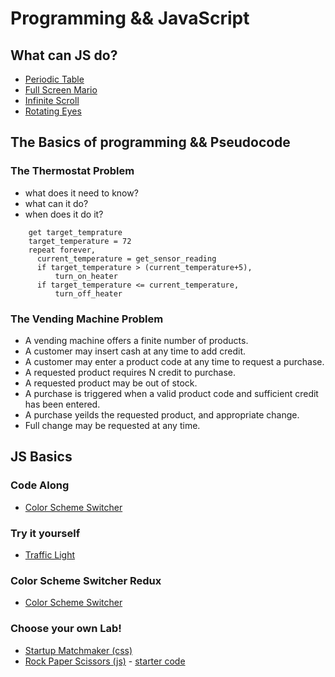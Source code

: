 # Programming && JavaScript

## What can JS do?

- [Periodic Table](http://threejs.org/examples/#css3d_periodictable)
- [Full Screen Mario](http://jshawl.com/fsm/)
- [Infinite Scroll](http://nclud.com/team/)
- [Rotating Eyes](http://www.cameronmaske.com/)

## The Basics of programming && Pseudocode

### The Thermostat Problem 

- what does it need to know?
- what can it do?
- when does it do it?

```
    get target_temprature
    target_temperature = 72
    repeat forever,
      current_temperature = get_sensor_reading
      if target_temperature > (current_temperature+5),
          turn_on_heater
      if target_temperature <= current_temperature,
          turn_off_heater
```

### The Vending Machine Problem

- A vending machine offers a finite number of products.
- A customer may insert cash at any time to add credit.
- A customer may enter a product code at any time to request a purchase.
- A requested product requires N credit to purchase.
- A requested product may be out of stock.
- A purchase is triggered when a valid product code and sufficient credit has been entered.
- A purchase yeilds the requested product, and appropriate change.
- Full change may be requested at any time.

## JS Basics

### Code Along

- [Color Scheme Switcher](http://codepen.io/jshawl/pen/qADsg)

### Try it yourself

- [Traffic Light](http://codepen.io/jshawl/pen/pdcJh)

### Color Scheme Switcher Redux

- [Color Scheme Switcher](http://codepen.io/jshawl/pen/qADsg)

### Choose your own Lab!

- [Startup Matchmaker (css)](http://fewd.in/Week_03_Pseudo_Code/05_lab/lab_starter_code.zip)
- [Rock Paper Scissors (js)](http://fewd.in/Week_04_Intro_JavaScript/08_functions/starter_code/rock_paper_scissors_Obfuscated/) - [starter code](http://fewd.in/Week_04_Intro_JavaScript/08_functions/starter_code/rock_paper_scissors.zip)





